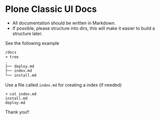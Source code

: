 # Plone Classic UI Docs

- All documentation should be written in Markdown.
- If possible, please structure into dirs, this will make it easier to build a structure later.

See the following example

```markdown
/docs
➜ tree
.
├── deploy.md
├── index.md
└── install.md
```
Use a file called `index.md` for creating a index (if needed)

```shell
➜ cat index.md
install.md
deploy.md
```

Thank you!!

